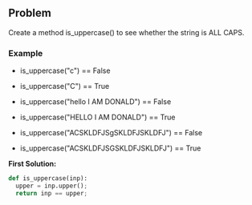 ## Problem

Create a method is_uppercase() to see whether the string is ALL CAPS. 

### Example

* is_uppercase("c") == False

* is_uppercase("C") == True

* is_uppercase("hello I AM DONALD") == False

* is_uppercase("HELLO I AM DONALD") == True

* is_uppercase("ACSKLDFJSgSKLDFJSKLDFJ") == False

* is_uppercase("ACSKLDFJSGSKLDFJSKLDFJ") == True


**First Solution:**
```python
def is_uppercase(inp):
  upper = inp.upper();
  return inp == upper;
```